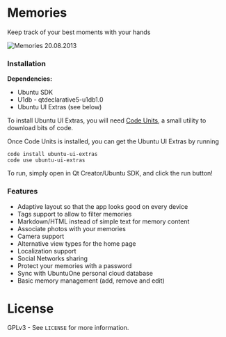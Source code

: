 # Memories #

Keep track of your best moments with your hands

![Memories 20.08.2013](https://raw.github.com/Mefrio/Memories/master/resources/gh-page/memories-20-08-2013.png)

### Installation ###

**Dependencies:**

 * Ubuntu SDK
 * U1db - qtdeclarative5-u1db1.0
 * Ubuntu UI Extras (see below)

To install Ubuntu UI Extras, you will need [Code Units](https://github.com/iBeliever/code-units), a small utility to download bits of code.

Once Code Units is installed, you can get the Ubuntu UI Extras by running

    code install ubuntu-ui-extras
    code use ubuntu-ui-extras

To run, simply open in Qt Creator/Ubuntu SDK, and click the run button!

### Features ###
 
 * Adaptive layout so that the app looks good on every device
 * Tags support to allow to filter memories
 * Markdown/HTML instead of simple text for memory content
 * Associate photos with your memories
 * Camera support
 * Alternative view types for the home page
 * Localization support
 * Social Networks sharing
 * Protect your memories with a password
 * Sync with UbuntuOne personal cloud database
 * Basic memory management (add, remove and edit)

# License

GPLv3 - See `LICENSE` for more information.

